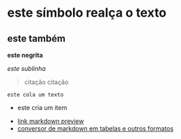 # este símbolo realça o texto

## este também 

**este negrita**

_este sublinha_

> citação
 citação

````
este cola um texto
````

* este cria um item

- [link markdown preview](https://markdownlivepreview.com/)
- [conversor de markdown em tabelas e outros formatos](https://tableconvert.com/markdown-to-excel)
